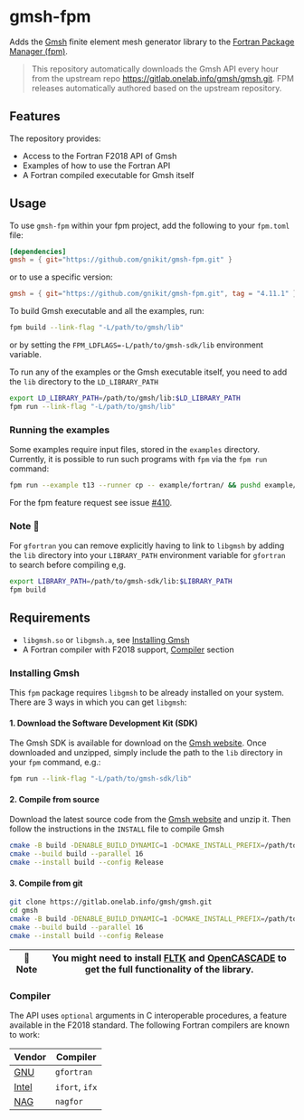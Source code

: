 # gmsh-fpm

Adds the [Gmsh](https://gmsh.info/) finite element mesh generator library to the
[Fortran Package Manager (fpm)](https://fpm.fortran-lang.org/en/index.html).

> This repository automatically downloads the Gmsh API every hour from the upstream repo
> <https://gitlab.onelab.info/gmsh/gmsh.git>.
> FPM releases automatically authored based on the upstream repository.

## Features

The repository provides:

- Access to the Fortran F2018 API of Gmsh
- Examples of how to use the Fortran API
- A Fortran compiled executable for Gmsh itself

## Usage

To use `gmsh-fpm` within your fpm project, add the following to your `fpm.toml` file:

```toml
[dependencies]
gmsh = { git="https://github.com/gnikit/gmsh-fpm.git" }
```

or to use a specific version:

```toml
gmsh = { git="https://github.com/gnikit/gmsh-fpm.git", tag = "4.11.1" }
```

To build Gmsh executable and all the examples, run:

```bash
fpm build --link-flag "-L/path/to/gmsh/lib"
```

or by setting the `FPM_LDFLAGS=-L/path/to/gmsh-sdk/lib` environment variable.

To run any of the examples or the Gmsh executable itself, you need to add the `lib`
directory to the `LD_LIBRARY_PATH`

```bash
export LD_LIBRARY_PATH=/path/to/gmsh/lib:$LD_LIBRARY_PATH
fpm run --link-flag "-L/path/to/gmsh/lib"
```

### Running the examples

Some examples require input files, stored in the `examples` directory.
Currently, it is possible to run such programs with `fpm` via the `fpm run` command:

```bash
fpm run --example t13 --runner cp -- example/fortran/ && pushd example/fortran/ && ./t13 && rm t13 && popd
```

For the fpm feature request see issue [#410](https://github.com/fortran-lang/fpm/issues/410).

### Note 📝️

For `gfortran` you can remove explicitly having to link to `libgmsh` by adding
the `lib` directory into your `LIBRARY_PATH` environment variable for `gfortran`
to search before compiling e,g.

```bash
export LIBRARY_PATH=/path/to/gmsh-sdk/lib:$LIBRARY_PATH
fpm build
```

## Requirements

- `libgmsh.so` or `libgmsh.a`, see [Installing Gmsh](#installing-gmsh)
- A Fortran compiler with F2018 support, [Compiler](#compiler) section

### Installing Gmsh

This `fpm` package requires `libgmsh` to be already installed on your system.
There are 3 ways in which you can get `libgmsh`:

#### 1. Download the Software Development Kit (SDK)

The Gmsh SDK is available for download on the [Gmsh website](https://gmsh.info/#Download).
Once downloaded and unzipped, simply include the path to the `lib` directory in
your `fpm` command, e.g.:

```bash
fpm run --link-flag "-L/path/to/gmsh-sdk/lib"
```

#### 2. Compile from source

Download the latest source code from the [Gmsh website](https://gmsh.info/#Download)
and unzip it. Then follow the instructions in the `INSTALL` file to compile Gmsh

```bash
cmake -B build -DENABLE_BUILD_DYNAMIC=1 -DCMAKE_INSTALL_PREFIX=/path/to/gmsh-inst
cmake --build build --parallel 16
cmake --install build --config Release
```

#### 3. Compile from git

```bash
git clone https://gitlab.onelab.info/gmsh/gmsh.git
cd gmsh
cmake -B build -DENABLE_BUILD_DYNAMIC=1 -DCMAKE_INSTALL_PREFIX=/path/to/gmsh-inst
cmake --build build --parallel 16
cmake --install build --config Release
```

| 📝️ Note | You might need to install [FLTK](https://github.com/fltk/fltk) and [OpenCASCADE](https://dev.opencascade.org/release) to get the full functionality of the library. |
| -------- | ------------------------------------------------------------------------------------------------------------------------------------------------------------------- |

### Compiler

The API uses `optional` arguments in C interoperable procedures, a feature available
in the F2018 standard. The following Fortran compilers are known to work:

| Vendor                                                                                        | Compiler       |
| --------------------------------------------------------------------------------------------- | -------------- |
| [GNU](https://gcc.gnu.org/wiki/GFortran)                                                      | `gfortran`     |
| [Intel](https://www.intel.com/content/www/us/en/developer/tools/oneapi/fortran-compiler.html) | `ifort`, `ifx` |
| [NAG](https://www.nag.com/)                                                                   | `nagfor`       |
